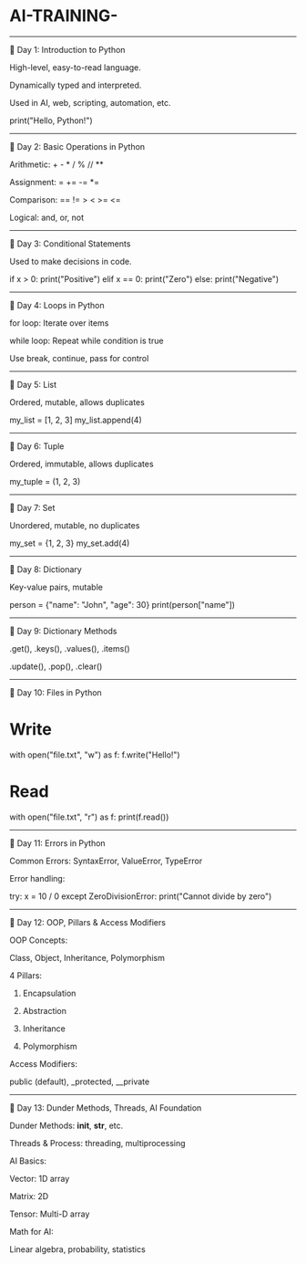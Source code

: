 # AI-TRAINING-


---

📘 Day 1: Introduction to Python

High-level, easy-to-read language.

Dynamically typed and interpreted.

Used in AI, web, scripting, automation, etc.


print("Hello, Python!")


---

📘 Day 2: Basic Operations in Python

Arithmetic: + - * / % // **

Assignment: = += -= *=

Comparison: == != > < >= <=

Logical: and, or, not



---

📘 Day 3: Conditional Statements

Used to make decisions in code.


if x > 0:
    print("Positive")
elif x == 0:
    print("Zero")
else:
    print("Negative")


---

📘 Day 4: Loops in Python

for loop: Iterate over items

while loop: Repeat while condition is true

Use break, continue, pass for control



---

📘 Day 5: List

Ordered, mutable, allows duplicates


my_list = [1, 2, 3]
my_list.append(4)


---

📘 Day 6: Tuple

Ordered, immutable, allows duplicates


my_tuple = (1, 2, 3)


---

📘 Day 7: Set

Unordered, mutable, no duplicates


my_set = {1, 2, 3}
my_set.add(4)


---

📘 Day 8: Dictionary

Key-value pairs, mutable


person = {"name": "John", "age": 30}
print(person["name"])


---

📘 Day 9: Dictionary Methods

.get(), .keys(), .values(), .items()

.update(), .pop(), .clear()



---

📘 Day 10: Files in Python

# Write
with open("file.txt", "w") as f:
    f.write("Hello!")

# Read
with open("file.txt", "r") as f:
    print(f.read())


---

📘 Day 11: Errors in Python

Common Errors: SyntaxError, ValueError, TypeError

Error handling:


try:
    x = 10 / 0
except ZeroDivisionError:
    print("Cannot divide by zero")


---

📘 Day 12: OOP, Pillars & Access Modifiers

OOP Concepts:

Class, Object, Inheritance, Polymorphism


4 Pillars:

1. Encapsulation


2. Abstraction


3. Inheritance


4. Polymorphism



Access Modifiers:

public (default), _protected, __private



---

📘 Day 13: Dunder Methods, Threads, AI Foundation

Dunder Methods: __init__, __str__, etc.

Threads & Process: threading, multiprocessing

AI Basics:

Vector: 1D array

Matrix: 2D

Tensor: Multi-D array


Math for AI:

Linear algebra, probability, statistics
